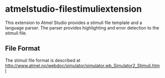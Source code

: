 atmelstudio-filestimuliextension
================================

This extension to Atmel Studio provides a stimuli file template and a language parser. The parser provides highlighting and error detection to the stimuli file.

File Format
-------------
The stimuli file format is described at http://www.atmel.no/webdoc/simulator/simulator.wb_Simulator2_Stimuli.html
